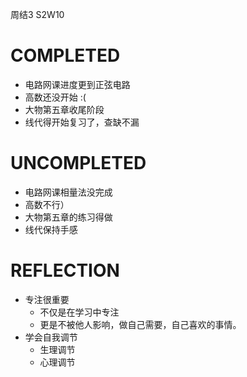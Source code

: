 周结3
S2W10
# COMPLETED

- 电路网课进度更到正弦电路
- 高数还没开始 :(
- 大物第五章收尾阶段
- 线代得开始复习了，查缺不漏

# UNCOMPLETED

- 电路网课相量法没完成
- 高数不行）
- 大物第五章的练习得做
- 线代保持手感

# REFLECTION

- 专注很重要
    - 不仅是在学习中专注
    - 更是不被他人影响，做自己需要，自己喜欢的事情。
- 学会自我调节
    - 生理调节
    - 心理调节

